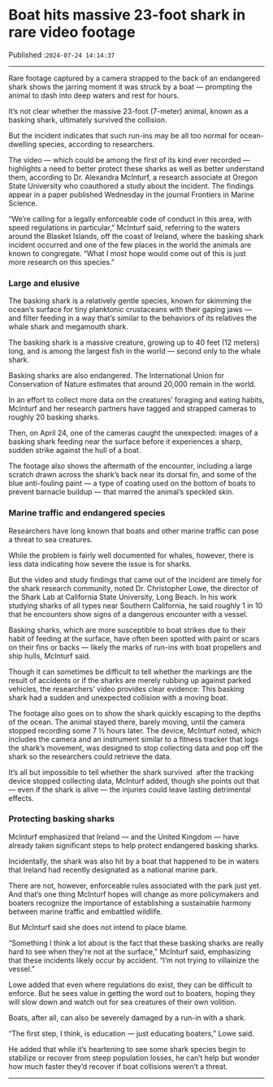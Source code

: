 # Boat hits massive 23-foot shark in rare video footage

Published :`2024-07-24 14:14:37`

---

Rare footage captured by a camera strapped to the back of an endangered shark shows the jarring moment it was struck by a boat — prompting the animal to dash into deep waters and rest for hours.

It’s not clear whether the massive 23-foot (7-meter) animal, known as a basking shark, ultimately survived the collision.

But the incident indicates that such run-ins may be all too normal for ocean-dwelling species, according to researchers.

The video — which could be among the first of its kind ever recorded — highlights a need to better protect these sharks as well as better understand them, according to Dr. Alexandra McInturf, a research associate at Oregon State University who coauthored a study about the incident. The findings appear in a paper published Wednesday in the journal Frontiers in Marine Science.

“We’re calling for a legally enforceable code of conduct in this area, with speed regulations in particular,” McInturf said, referring to the waters around the Blasket Islands, off the coast of Ireland, where the basking shark incident occurred and one of the few places in the world the animals are known to congregate. “What I most hope would come out of this is just more research on this species.”

### Large and elusive

The basking shark is a relatively gentle species, known for skimming the ocean’s surface for tiny planktonic crustaceans with their gaping jaws — and filter feeding in a way that’s similar to the behaviors of its relatives the whale shark and megamouth shark.

The basking shark is a massive creature, growing up to 40 feet (12 meters) long, and is among the largest fish in the world — second only to the whale shark.

Basking sharks are also endangered. The International Union for Conservation of Nature estimates that around 20,000 remain in the world.

In an effort to collect more data on the creatures’ foraging and eating habits, McInturf and her research partners have tagged and strapped cameras to roughly 20 basking sharks.

Then, on April 24, one of the cameras caught the unexpected: images of a basking shark feeding near the surface before it experiences a sharp, sudden strike against the hull of a boat.

The footage also shows the aftermath of the encounter, including a large scratch drawn across the shark’s back near its dorsal fin, and some of the blue anti-fouling paint — a type of coating used on the bottom of boats to prevent barnacle buildup — that marred the animal’s speckled skin.

### Marine traffic and endangered species

Researchers have long known that boats and other marine traffic can pose a threat to sea creatures.

While the problem is fairly well documented for whales, however, there is less data indicating how severe the issue is for sharks.

But the video and study findings that came out of the incident are timely for the shark research community, noted Dr. Christopher Lowe, the director of the Shark Lab at California State University, Long Beach. In his work studying sharks of all types near Southern California, he said roughly 1 in 10 that he encounters show signs of a dangerous encounter with a vessel.

Basking sharks, which are more susceptible to boat strikes due to their habit of feeding at the surface, have often been spotted with paint or scars on their fins or backs — likely the marks of run-ins with boat propellers and ship hulls, McInturf said.

Though it can sometimes be difficult to tell whether the markings are the result of accidents or if the sharks are merely rubbing up against parked vehicles, the researchers’ video provides clear evidence: This basking shark had a sudden and unexpected collision with a moving boat.

The footage also goes on to show the shark quickly escaping to the depths of the ocean. The animal stayed there, barely moving, until the camera stopped recording some 7 ½ hours later. The device, McInturf noted, which includes the camera and an instrument similar to a fitness tracker that logs the shark’s movement, was designed to stop collecting data and pop off the shark so the researchers could retrieve the data.

It’s all but impossible to tell whether the shark survived  after the tracking device stopped collecting data, McInturf added, though she points out that — even if the shark is alive — the injuries could leave lasting detrimental effects.

### Protecting basking sharks

McInturf emphasized that Ireland — and the United Kingdom — have already taken significant steps to help protect endangered basking sharks.

Incidentally, the shark was also hit by a boat that happened to be in waters that Ireland had recently designated as a national marine park.

There are not, however, enforceable rules associated with the park just yet. And that’s one thing McInturf hopes will change as more policymakers and boaters recognize the importance of establishing a sustainable harmony between marine traffic and embattled wildlife.

But McInturf said she does not intend to place blame.

“Something I think a lot about is the fact that these basking sharks are really hard to see when they’re not at the surface,” McInturf said, emphasizing that these incidents likely occur by accident. “I’m not trying to villainize the vessel.”

Lowe added that even where regulations do exist, they can be difficult to enforce. But he sees value in getting the word out to boaters, hoping they will slow down and watch out for sea creatures of their own volition.

Boats, after all, can also be severely damaged by a run-in with a shark.

“The first step, I think, is education — just educating boaters,” Lowe said.

He added that while it’s heartening to see some shark species begin to stabilize or recover from steep population losses, he can’t help but wonder how much faster they’d recover if boat collisions weren’t a threat.

---

